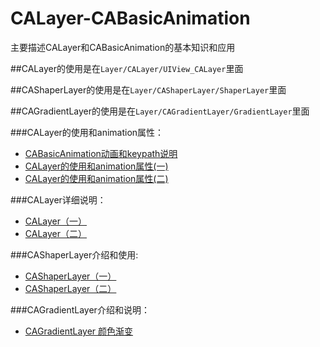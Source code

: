 # CALayer-CABasicAnimation
主要描述CALayer和CABasicAnimation的基本知识和应用

##CALayer的使用是在`Layer/CALayer/UIView_CALayer`里面

##CAShaperLayer的使用是在`Layer/CAShaperLayer/ShaperLayer`里面

##CAGradientLayer的使用是在`Layer/CAGradientLayer/GradientLayer`里面


###CALayer的使用和animation属性：
* [CABasicAnimation动画和keypath说明](https://www.jianshu.com/p/83f7e4e3ceb0)
* [CALayer的使用和animation属性(一)](https://www.jianshu.com/p/ffcc310e36e7)
* [CALayer的使用和animation属性(二)](https://www.jianshu.com/p/9b490447e944)

###CALayer详细说明：
* [CALayer（一）](https://www.jianshu.com/p/67129e4e571b)
* [CALayer（二）](https://www.jianshu.com/p/6dea95369e4e)
                                    
###CAShaperLayer介绍和使用:
* [CAShaperLayer（一）](https://www.jianshu.com/p/99a8611038a2)
* [CAShaperLayer（二）](https://www.jianshu.com/p/d9aff45374ff)


###CAGradientLayer介绍和说明：
* [CAGradientLayer 颜色渐变](https://www.jianshu.com/p/e1dc810e042d)
